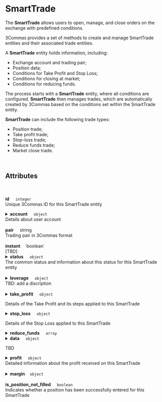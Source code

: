 <h1>SmartTrade</h1>

<p>
  The <strong>SmartTrade</strong> allows users to open, manage, and close orders on the exchange with predefined conditions.
</p>

<p>
  3Commas provides a set of methods to create and manage SmartTrade entities and their associated trade entities.
</p>

<p>
  A <strong>SmartTrade</strong> entity holds information, including:
</p>

<ul>
  <li>Exchange account and trading pair;</li>
  <li>Position data;</li>
  <li>Conditions for Take Profit and Stop Loss;</li>
  <li>Conditions for closing at market;</li>
  <li>Conditions for reducing funds.</li>
</ul>

<p>
  The process starts with a <strong>SmartTrade</strong> entity, where all conditions are configured. 
  <strong>SmartTrade</strong> then manages trades, which are automatically created by 3Commas based on the conditions set within the SmartTrade entity.
</p>

<p>
  <strong>SmartTrade</strong> can include the following trade types:
</p>

<ul>
  <li>Position trade;</li>
  <li>Take profit trade;</li>
  <li>Stop-loss trade;</li>
  <li>Reduce funds trade;</li>
  <li>Market close trade.</li>
</ul>
<br>

<h2>Attributes</h2>

<br><br>
<strong>id</strong>&nbsp;&nbsp;&nbsp;&nbsp;&nbsp;<code>integer</code><br>
Unique 3Commas ID for this SmartTrade entity<br>
<details>
<summary><strong>account</strong>&nbsp;&nbsp;&nbsp;&nbsp;&nbsp;<code>object</code><br>
Details about user account<br></summary>
<br>
<dd>
<strong>id</strong>&nbsp;&nbsp;&nbsp;&nbsp;&nbsp;<code>integer</code><br>
Unique 3Commas ID for this exchange account entity<br><br>
<strong>type</strong>&nbsp;&nbsp;&nbsp;&nbsp;&nbsp;<code>string</code><br>
Exchange types where this SmartTrade was created<br>
<strong>name</strong>&nbsp;&nbsp;&nbsp;&nbsp;&nbsp;<code>string</code><br> 
Name of this exchange account<br>
<strong>market</strong>&nbsp;&nbsp;&nbsp;&nbsp;&nbsp;<code>string</code><br>
[TBD]<br>
<strong>link</strong>&nbsp;&nbsp;&nbsp;&nbsp;&nbsp;<code>string</code><br>
The URL of the account where this SmartTrade was created<br>
</dd>
</details><br>
<strong>pair</strong>&nbsp;&nbsp;&nbsp;&nbsp;&nbsp;string<br>
Trading pair in 3Commas format<br>
<br>
<strong>instant</strong>&nbsp;&nbsp;&nbsp;&nbsp;`boolean`<br>
[TBD] <br>
<details>
<summary><strong>status</strong>&nbsp;&nbsp;&nbsp;&nbsp;&nbsp;<code>object</code><br>
The common status and information about this status for this SmartTrade entity</summary>
<br>
<dd>
<strong>basic_type</strong>&nbsp;&nbsp;&nbsp;&nbsp;&nbsp;<code>string</code><br>
3Commas status for this SmartTrade<br><br>
<strong>title</strong>&nbsp;&nbsp;&nbsp;&nbsp;&nbsp;<code>string</code><br>
Brief description of this status<br><br>
<strong>error</strong>&nbsp;&nbsp;&nbsp;&nbsp;&nbsp;<code>string</code><br>
Description of the error for this SmartTrade if it fails<br>
</dd>
</details><br>
<details>
<summary><strong>leverage</strong>&nbsp;&nbsp;&nbsp;&nbsp;&nbsp;<code>object</code><br>
TBD: add a discription</summary><br>
<p>
<dd><strong>enabled</strong>&nbsp;&nbsp;&nbsp;&nbsp;&nbsp;<code>boolean</code><br>
Information about this leverage for a futures account<br>
<code>false</code> if editing is not available<br>
<br>
<strong>type</strong>&nbsp;&nbsp;&nbsp;&nbsp;&nbsp;<code>string</code>
<br>
Shows the leverage type that was set when creating a SmartTrade on a futures account<br>
<strong>value</strong>&nbsp;&nbsp;&nbsp;&nbsp;&nbsp;<code>number</code>
<br> 
Shows the leverage value that was set when creating a SmartTrade on a futures account<br>
<strong>type_editable</strong>&nbsp;&nbsp;&nbsp;&nbsp;&nbsp;<code>boolean</code><br> 
Indicates whether the user can modify <code>leverage[type]</code> settings when editing a SmartTrade<br>
<code>true</code> if editing is available<br><br>
</p>
</details><br>
<details>
  <summary><strong>take_profit</strong>&nbsp;&nbsp;&nbsp;&nbsp;&nbsp;<code>object</code>
  <p>Details of the Take Profit and its steps applied to this SmartTrade</p></summary>
  <dl>
    <dd><strong>enabled</strong>&nbsp;&nbsp;&nbsp;&nbsp;&nbsp;<code>boolean</code></dd>
    <dd>Indicates whether the take profit settings for this SmartTrade can be edited</dd>
    <dd><strong>price_type</strong>&nbsp;&nbsp;&nbsp;&nbsp;&nbsp;<code>string</code></dd>
    <dd>The price type for the take profit trade(s) that was set when creating the SmartTrade. Can be either <code>value</code> or <code>percentage</code></dd>
    <dd><strong>steps</strong>&nbsp;&nbsp;&nbsp;&nbsp;&nbsp;<code>array</code></dd>
    <dd>Detailed conditions for each step of the Take Profit</dd>
    <dd>
      <dl>
        <dd><strong>id</strong>&nbsp;&nbsp;&nbsp;&nbsp;&nbsp;<code>integer</code></dt>
        <dd>Unique 3Commas trade ID for this SmartTrade entity</dd>
        <dd><strong>order_type</strong>&nbsp;&nbsp;&nbsp;&nbsp;&nbsp;<code>string</code></dd>
        <dd>The type of order for this trade's take profit</dd>
        <dd><strong>editable</strong>&nbsp;&nbsp;&nbsp;&nbsp;&nbsp;<code>boolean</code></dd>
        <dd>Indicates whether the step of take profit settings for this SmartTrade can be edited</dd>
        <dd><strong>units[value]</strong>&nbsp;&nbsp;&nbsp;&nbsp;&nbsp;<code>number</code></dd>
        <dd>Amount of units for this trade</dd>
        <dd><strong>price</strong>&nbsp;&nbsp;&nbsp;&nbsp;&nbsp;<code>object</code></dt>
        <dd>Details of the price applied for one step of Take Profit</dd>
        <dd>
          <dl>
            <dd><strong>type</strong>&nbsp;&nbsp;&nbsp;&nbsp;&nbsp;<code>integer</code></dd>
            <dd>The type of price for the take profit order used to open the position</dd>
            <dd><strong>value</strong>&nbsp;&nbsp;&nbsp;&nbsp;&nbsp;<code>number</code></dd>
            <dd>The specific price value set to trigger the take profit order</dd>
            <dd><strong>percet</strong>&nbsp;&nbsp;&nbsp;&nbsp;&nbsp;<code>number</code></dd>
            <dd>The specific percentage of the price set to trigger this take profit trade</dd>
          </dl>
        </dd>
        <dd><strong>trailing</strong>&nbsp;&nbsp;&nbsp;&nbsp;&nbsp;<code>object</code></dd>
        <dd>Details of the trailing applied for one step of Take Profit</dd>
        <dd>
          <dl>
            <dd><strong>editable</strong>&nbsp;&nbsp;&nbsp;&nbsp;&nbsp;<code>boolean</code></dt>
            <dd>Indicates whether the trailing settings for the take profit in this SmartTrade can be edited</dd>
            <dd><strong>percet</strong>&nbsp;&nbsp;&nbsp;&nbsp;&nbsp;<code>number</code></dt>
            <dd>The specific trailing percentage applied to the price for this take profit trade</dd>
          </dl>
        </dd>
        <dd><strong>status</strong>&nbsp;&nbsp;&nbsp;&nbsp;&nbsp;<code>object</code></dt>
        <dd>Status of this the step of Take Profit. Set automatically by 3Commas</dd>
        <dd>
          <dl>
            <dd><strong>basic_type</strong>&nbsp;&nbsp;&nbsp;&nbsp;&nbsp;<code>string</code></dt>
            <dd>3Commas status for this take profit trade</dd>
            <dd><strong>title</strong>&nbsp;&nbsp;&nbsp;&nbsp;&nbsp;<code>string</code></dt>
            <dd>Brief description of this status for this trade</dd>
            <dd><strong>error</strong>&nbsp;&nbsp;&nbsp;&nbsp;&nbsp;<code>string</code></dt>
            <dd>Error description for this take profit trade if it fails</dd>
          </dl>
        </dd>
        <dd><strong>data</strong>&nbsp;&nbsp;&nbsp;&nbsp;&nbsp;<code>object</code></dt>
        <dd>Available actions for one step Take Profit</dd>
        <dd>
          <dl>
            <dd><strong>cancelable</strong>&nbsp;&nbsp;&nbsp;&nbsp;&nbsp;<code>integer</code></dt>
            <dd>Indicates whether the take profit trade can be canceled</dd>
            <dd><strong>panic_sell_available</strong>&nbsp;&nbsp;&nbsp;&nbsp;&nbsp;<code>boolean</code></dt>
            <dd>[TBD]</dd>
          </dl>
        </dd>
      </dl>
    </dd>
    <dd><strong>position</strong>&nbsp;&nbsp;&nbsp;&nbsp;&nbsp;<code>string</code></dt>
    <dd>Indicates the position of this take profit step for this SmartTrade</dd>
  </dl>
</details>
<details>
  <summary><strong>stop_loss</strong>&nbsp;&nbsp;&nbsp;&nbsp;&nbsp;<code>object</code>
  <p>Details of the Stop Loss applied to this SmartTrade</p></summary>
  <dl>
    <dd><strong>enabled</strong>&nbsp;&nbsp;&nbsp;&nbsp;&nbsp;<code>boolean</code></dd>
    <dd>Indicates whether the stop loss settings for this SmartTrade can be edited</dd><br>
    <dd><strong>price_type</strong>&nbsp;&nbsp;&nbsp;&nbsp;&nbsp;<code>string</code></dd>
    <dd>The price type for the stop loss trade(s) that was set when creating the SmartTrade.<br>Can be either <code>value</code> or <code>percentage</code></dd><br>
    <dd><strong>breakeven</strong>&nbsp;&nbsp;&nbsp;&nbsp;&nbsp;<code>boolean</code></dd>
    <dd>Indicates whether the stop loss has been set at the breakeven point</dd><br>
    <dd><strong>order_type</strong>&nbsp;&nbsp;&nbsp;&nbsp;&nbsp;<code>string</code></dd>
    <dd>The type of order for this trade's stop loss</dd><br>
    <dd><strong>editable</strong>&nbsp;&nbsp;&nbsp;&nbsp;&nbsp;<code>boolean</code></dd>
    <dd>Indicates whether the stop loss settings for this SmartTrade can be edited</dd><br>
    <dd><strong>status</strong>&nbsp;&nbsp;&nbsp;&nbsp;&nbsp;<code>object</code></dd>
    <dd>Status of this the step of Stop Loss. Set automatically by 3Commas</dd><br>
    <dd>
      <dl>
        <dd><strong>basic_type</strong>&nbsp;&nbsp;&nbsp;&nbsp;&nbsp;<code>string</code></dd>
        <dd>3Commas status for this stop loss trade</dd>
        <dd><strong>title</strong>&nbsp;&nbsp;&nbsp;&nbsp;&nbsp;<code>string</code></dd>
        <dd>Brief description of this status for this trade</dd>
        <dd><strong>error</strong>&nbsp;&nbsp;&nbsp;&nbsp;&nbsp;<code>string</code></dd>
        <dd>Error description for this stop loss trade if it fails</dd>
      </dl>
    </dd>
    <dd><strong>units</strong>&nbsp;&nbsp;&nbsp;&nbsp;&nbsp;<code>object</code></dd>
    <dd>TBD</dd>
    <dd>
      <dl>
        <dd><strong>value</strong>&nbsp;&nbsp;&nbsp;&nbsp;&nbsp;<code>number</code></dd>
        <dd>The specific price value set for the stope loss order trigger</dd>
      </dl>
    </dd>
    <dd><strong>total</strong>&nbsp;&nbsp;&nbsp;&nbsp;&nbsp;<code>object</code></dd>
    <dd>TBD</dd>
    <dd>
      <dl>
        <dd><strong>value</strong>&nbsp;&nbsp;&nbsp;&nbsp;&nbsp;<code>number</code></dd>
        <dd>The total value of the stop loss trade</dd>
      </dl>
    </dd>
    <dd><strong>price</strong>&nbsp;&nbsp;&nbsp;&nbsp;&nbsp;<code>object</code></dd>
    <dd>TBD</dd>
    <dd>
      <dl>
        <dd><strong>value</strong>&nbsp;&nbsp;&nbsp;&nbsp;&nbsp;<code>number</code></dd>
        <dd>TBD</dd>
      </dl>
    </dd>
    <dd><strong>conditional</strong>&nbsp;&nbsp;&nbsp;&nbsp;&nbsp;<code>object</code></dd>
    <dd>TBD</dd>
    <dd>
      <dl>
        <dd><strong>price</strong>&nbsp;&nbsp;&nbsp;&nbsp;&nbsp;<code>object</code></dt>
        <dd>Details of the price applied the Stop Loss</dd>
        <dd>
          <dl>
            <dd><strong>type</strong>&nbsp;&nbsp;&nbsp;&nbsp;&nbsp;<code>string</code></dd>
            <dd>The type of price for the stop loss order used to close the position</dd>
            <dd><strong>value</strong>&nbsp;&nbsp;&nbsp;&nbsp;&nbsp;<code>number</code></dd>
            <dd>The specific price value set to trigger the Stop Loss order</dd>
            <dd><strong>percent</strong>&nbsp;&nbsp;&nbsp;&nbsp;&nbsp;<code>number</code></dd>
            <dd>The specific percentage of the price set to trigger this Stop Loss trade</dd>
          </dl>
        </dd>
        <dd><strong>trailing</strong>&nbsp;&nbsp;&nbsp;&nbsp;&nbsp;<code>object</code></dd>
        <dd>Details of the trailing applied for one step of Stop Loss</dd>
        <dd>
          <dl>
            <dd><strong>editable</strong>&nbsp;&nbsp;&nbsp;&nbsp;&nbsp;<code>boolean</code></dt>
            <dd>Indicates whether trailing is enabled for the conditional stop loss</dd>
            <dd><strong>percet</strong>&nbsp;&nbsp;&nbsp;&nbsp;&nbsp;<code>number</code></dt>
            <dd>The trailing percentage for the conditional stop loss</dd>
          </dl>
        </dd>
      </dl>
    </dd>
    <dd><strong>timeout</strong>&nbsp;&nbsp;&nbsp;&nbsp;&nbsp;<code>object</code></dd>
    <dd>TBD</dd>
    <dd>
      <dl>
        <dd><strong>enabled</strong>&nbsp;&nbsp;&nbsp;&nbsp;&nbsp;<code>boolean</code></dd>
        <dd>Indicates whether the timeout setting for the stop loss is enabled</dd>
        <dd><strong>value</strong>&nbsp;&nbsp;&nbsp;&nbsp;&nbsp;<code>integer</code></dd>
        <dd>The value of the timeout setting for the stop loss trade</dd>
      </dl>
    </dd>
  </dl>
</details>
<details>
    <summary><strong>reduce_funds</strong>&nbsp;&nbsp;&nbsp;&nbsp;&nbsp;<code>array</code> </summary>
    <dl>
        <dd><strong>steps</strong>&nbsp;&nbsp;&nbsp;&nbsp;&nbsp;<code>array</code></dd>
        <dl>
            <dd><strong>id</strong>&nbsp;&nbsp;&nbsp;&nbsp;&nbsp;<code>integer</code></dd>
            <dd>Unique 3Commas trade ID for this market close trade in the SmartTrade</dd><br>
            <dd><strong>type</strong>&nbsp;&nbsp;&nbsp;&nbsp;&nbsp;<code>string</code></dd>
            <dd>The order type for this reduce funds trade</dd><br>
            <dd><strong>status</strong>&nbsp;&nbsp;&nbsp;&nbsp;&nbsp;<code>object</code></dd>
            <dd>
            <dl>
                <dd><strong>basic_type</strong>&nbsp;&nbsp;&nbsp;&nbsp;&nbsp;<code>string</code></dd>
                <dd>3Commas status for this Reduce funds trade</dd><br>
                <dd><strong>title</strong>&nbsp;&nbsp;&nbsp;&nbsp;&nbsp;<code>string</code></dd>
                <dd>Brief description of this status for this trade</dd><br>
                <dd><strong>error</strong>&nbsp;&nbsp;&nbsp;&nbsp;&nbsp;<code>string</code></dd>
                <dd>Error description for this reduce funds trade if it fails</dd>
            </dl></dd><br>
            <dd><strong>units</strong>&nbsp;&nbsp;&nbsp;&nbsp;&nbsp;<code>object</code></dd>
            <dl>
                <dd><strong>value</strong>&nbsp;&nbsp;&nbsp;&nbsp;&nbsp;<code>number</code></dd>
                <dd>Amount of units for this reduce funds trade</dd>
            </dl><br>
            <dd><strong>price</strong>&nbsp;&nbsp;&nbsp;&nbsp;&nbsp;<code>object</code></dd>
            <dl>
                <dd><strong>value</strong>&nbsp;&nbsp;&nbsp;&nbsp;&nbsp;<code>number</code></dd>
                <dd>The price of the reduce funds trade, including the commission</dd><br>
                <dd><strong>value_without_commission</strong>&nbsp;&nbsp;&nbsp;&nbsp;&nbsp;<code>number</code></dd>
                <dd>The price of the reduce funds trade, excluding commission</dd>
            </dl><br>
            <dd><strong>total</strong>&nbsp;&nbsp;&nbsp;&nbsp;&nbsp;<code>object</code></dd>
            <dl>
                <dd><strong>value</strong>&nbsp;&nbsp;&nbsp;&nbsp;&nbsp;<code>integer</code></dd>
                <dd>The total value of the reduce funds trade, including all relevant factors such as price and quantity</dd>
            </dl><br>
            <dd><strong>data</strong>&nbsp;&nbsp;&nbsp;&nbsp;&nbsp;<code>object</code></dd>
            <dl>
                <dd><strong>cancelable</strong>&nbsp;&nbsp;&nbsp;&nbsp;&nbsp;<code>boolean</code></dd>
                <dd>Indicates whether the reduce funds trade can be canceled</dd><br>
                <dd><strong>panic_sell_available</strong>&nbsp;&nbsp;&nbsp;&nbsp;&nbsp;<code>boolean</code></dd>
                <dd>Indicates whether a drawdown transaction can be closed at market</dd>
            </dl>
        </dl>
    </dl>
</details>
 <details>
    <summary><strong>data</strong>&nbsp;&nbsp;&nbsp;&nbsp;&nbsp;<code>object</code>
    <p>TBD </p></summary></summary>
    <dl>
        <dd><strong>editable</strong>&nbsp;&nbsp;&nbsp;&nbsp;&nbsp;<code>boolean</code></dd>
        <dd>Indicates whether the user can modify the settings of this SmartTrade. <code>true</code> if editing is available</dd><br>
        <dd><strong>current_price</strong>&nbsp;&nbsp;&nbsp;&nbsp;&nbsp;<code>object</code></dd>
        <dd>
        <dl>
            <dd><strong>bid</strong>&nbsp;&nbsp;&nbsp;&nbsp;&nbsp;<code>number</code></dd>
            <dd>The current highest bid price of the asset</dd><br>
            <dd><strong>ask</strong>&nbsp;&nbsp;&nbsp;&nbsp;&nbsp;<code>number</code></dd>
            <dd>The current lowest ask price of the asset</dd><br>
            <dd><strong>last</strong>&nbsp;&nbsp;&nbsp;&nbsp;&nbsp;<code>number</code></dd>
            <dd>The last traded price of the asset</dd><br>
            <dd><strong>quote_volume</strong>&nbsp;&nbsp;&nbsp;&nbsp;&nbsp;<code>number</code></dd>
            <dd>[?]</dd><br>
            <dd><strong>day_change_percent</strong>&nbsp;&nbsp;&nbsp;&nbsp;&nbsp;<code>number</code></dd>
            <dd>Percentage price change for the asset over the last 24 hours</dd>
        </dl><br>
        </dd>
        <dd><strong>target_price_type</strong>&nbsp;&nbsp;&nbsp;&nbsp;&nbsp;<code>string</code></dd><br>
        <dd><strong>orderbook_price_currency</strong>&nbsp;&nbsp;&nbsp;&nbsp;&nbsp;<code>string</code></dd><br>
        <dd><strong>base_order_finished</strong>&nbsp;&nbsp;&nbsp;&nbsp;&nbsp;<code>boolean</code></dd><br>
        <dd><strong>missing_funds_to_close</strong>&nbsp;&nbsp;&nbsp;&nbsp;&nbsp;<code>number</code></dd><br>
        <dd><strong>liquidation_price</strong>&nbsp;&nbsp;&nbsp;&nbsp;&nbsp;<code>number</code></dd>
        <dd>The liquidation price of the asset on the futures exchange</dd><br>
        <dd><strong>average_enter_price</strong>&nbsp;&nbsp;&nbsp;&nbsp;&nbsp;<code>number</code></dd>
        <dd>The average entering price of the asset with fees</dd><br>
        <dd><strong>average_close_price</strong>&nbsp;&nbsp;&nbsp;&nbsp;&nbsp;<code>number</code></dd>
        <dd>The average closing price of the asset with fees</dd><br>
        <dd><strong>average_enter_price_without_commission</strong>&nbsp;&nbsp;&nbsp;&nbsp;&nbsp;<code>number</code></dd>
        <dd>The average entering price of the asset without accounting for any fees</dd><br>
        <dd><strong>average_close_price_without_commission</strong>&nbsp;&nbsp;&nbsp;&nbsp;&nbsp;<code>number</code></dd>
        <dd>The average closing price of the asset without accounting for any fees</dd><br>
        <dd><strong>panic_sell_available</strong>&nbsp;&nbsp;&nbsp;&nbsp;&nbsp;<code>boolean</code></dd>
        <dd>Indicates whether the SmartTrade can be closed at market based on its current status.<br>This option is available for SmartTrades with the following statuses: <code>waiting_targets</code>, <code>stop_loss_in_progress</code>, <code>reduce_funds_in_progress</code>, and <code>pending_reduce_funds</code></dd><br>
        <dd><strong>add_funds_available</strong>&nbsp;&nbsp;&nbsp;&nbsp;&nbsp;<code>boolean</code></dd>
        <dd>Indicates whether adding funds is available for this SmartTrade based on its current status.<br>This option is not available for SmartTrades if: <code>status[basic_type]</code> is <code>waiting_position</code>; <code>data[type]</code> is <code>simple_sell</code> or <code>simple_buy</code>; <code>position[conditional][trailing][editable]</code> is <code>false</code></dd><br>
        <dd><strong>reduce_funds_available</strong>&nbsp;&nbsp;&nbsp;&nbsp;&nbsp;<code>boolean</code></dd>
        <dd>Indicates whether reducing funds is available for this SmartTrade based on its current status.<br>This option is available for SmartTrades with only the status: <code>waiting_targets</code></dd><br>
        <dd><strong>force_start_available</strong>&nbsp;&nbsp;&nbsp;&nbsp;&nbsp;<code>boolean</code></dd>
        <dd>Indicates whether the option to force a market entry for the SmartTrade is available based on its current status.<br>This option is available for SmartTrades when <code>position[status][basic_type]</code> are <code>to_process</code>, <code>order_placed</code>, <code>trailing_activated</code></dd><br>
        <dd><strong>force_process_available</strong>&nbsp;&nbsp;&nbsp;&nbsp;&nbsp;<code>boolean</code></dd>
        <dd>Indicates whether the SmartTrade can be force processed</dd><br>
        <dd><strong>cancel_available</strong>&nbsp;&nbsp;&nbsp;&nbsp;&nbsp;<code>boolean</code></dd>
        <dd>Indicates whether the SmartTrade can be canceled. Available for SmartTrades where the parameter <code>basic_type</code> is one of the following: <code>waiting_position</code>, <code>waiting_targets</code>, <code>stop_loss_in_progress</code>, <code>reduce_funds_in_progress</code>, or <code>pending_reduce_funds</code></dd><br>
        <dd><strong>finished</strong>&nbsp;&nbsp;&nbsp;&nbsp;&nbsp;<code>boolean</code></dd>
        <dd>Indicates whether the SmartTrade has been completed or finished. <code>true</code> if SmartTrade finished</dd><br>
        <dd><strong>base_position_step_finished</strong>&nbsp;&nbsp;&nbsp;&nbsp;&nbsp;<code>boolean</code></dd><br>
        <dd><strong>entered_amount</strong>&nbsp;&nbsp;&nbsp;&nbsp;&nbsp;<code>number</code></dd>
        <dd>The total amount of funds used to enter the position for this SmartTrade, including all additional funds trades, specified in base</dd><br>
        <dd><strong>entered_total</strong>&nbsp;&nbsp;&nbsp;&nbsp;&nbsp;<code>number</code></dd>
        <dd>Total amount of funds used to enter the position for this SmartTrade, specified in quote</dd><br>
        <dd><strong>closed_amount</strong>&nbsp;&nbsp;&nbsp;&nbsp;&nbsp;<code>number</code></dd>
        <dd>Total amount of SmartTrade closing volume in base</dd><br>
        <dd><strong>closed_total</strong>&nbsp;&nbsp;&nbsp;&nbsp;&nbsp;<code>number</code></dd>
        <dd>Total amount of SmartTrade closing volume in quote</dd><br>
        <dd><strong>commission</strong>&nbsp;&nbsp;&nbsp;&nbsp;&nbsp;<code>number</code></dd>
        <dd>The trading fee of exchange for transaction</dd><br>
        <dd><strong>created_at</strong>&nbsp;&nbsp;&nbsp;&nbsp;&nbsp;<code>string &lt;date-time&gt;</code></dd>
        <dd>ISO 8601 datetime string of when this SmartTrade entity was created</dd><br>
        <dd><strong>updated_at</strong>&nbsp;&nbsp;&nbsp;&nbsp;&nbsp;<code>string &lt;date-time&gt;</code> or <code>null</code></dd>
        <dd>ISO 8601 datetime string of when this SmartTrade entity was updated</dd><br>
        <dd><strong>type</strong>&nbsp;&nbsp;&nbsp;&nbsp;&nbsp;<code>string</code></dd>
        <dd>Type of SmartTrade</dd><br>
    </dl>
</details>
<details>
    <summary><strong>profit</strong>&nbsp;&nbsp;&nbsp;&nbsp;&nbsp;<code>object</code><br>
    Detailed information about the profit received on this SmartTrade<br></summary><br>
    <dl>
        <dd><strong>volume</strong>&nbsp;&nbsp;&nbsp;&nbsp;&nbsp;<code>number</code></dd>
        <dd>The total profit volume generated by this SmartTrade in quote</dd><br>
        <dd><strong>usd</strong>&nbsp;&nbsp;&nbsp;&nbsp;&nbsp;<code>number</code></dd>
        <dd>The total profit volume generated by this SmartTrade in USD</dd><br>
        <dd><strong>percent</strong>&nbsp;&nbsp;&nbsp;&nbsp;&nbsp;<code>number</code></dd>
        <dd>The total profit volume generated by this SmartTrade in percent</dd><br>
        <dd><strong>roe</strong>&nbsp;&nbsp;&nbsp;&nbsp;&nbsp;<code>number</code> or <code>null</code></dd>
        <dd>The return on equity (ROE) for this SmartTrade's profit, applicable only for futures accounts</dd><br>
    </dl>
</details><br>
<details>
    <summary><strong>margin</strong>&nbsp;&nbsp;&nbsp;&nbsp;<code>object</code></summary>
    TBD: add a description<br><br>
    <dl>
        <dd><strong>amount</strong>&nbsp;&nbsp;&nbsp;&nbsp;<code>number</code> or <code>null</code></dd>
        <dd>The total margin amount required for this SmartTrade (base)</dd><br>
        <dd><strong>total</strong>&nbsp;&nbsp;&nbsp;&nbsp;<code>number</code> or <code>null</code></dd>
        <dd>The total margin value for this SmartTrade (quote)</dd><br>
    </dl>
</details><br>
<strong>is_position_not_filled</strong>&nbsp;&nbsp;&nbsp;&nbsp;&nbsp;<code>boolean</code><br>
Indicates whether a position has been successfully entered for this SmartTrade<br>